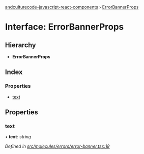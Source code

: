 [andculturecode-javascript-react-components](../README.md) › [ErrorBannerProps](errorbannerprops.md)

# Interface: ErrorBannerProps

## Hierarchy

* **ErrorBannerProps**

## Index

### Properties

* [text](errorbannerprops.md#text)

## Properties

###  text

• **text**: *string*

*Defined in [src/molecules/errors/error-banner.tsx:18](https://github.com/AndcultureCode/AndcultureCode.JavaScript.React.Components/blob/70e5ccf/src/molecules/errors/error-banner.tsx#L18)*
